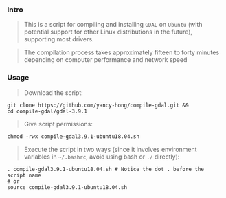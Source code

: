 ### Intro

> This is a script for compiling and installing `GDAL` on `Ubuntu` (with potential support for other Linux distributions in the future), supporting most drivers.

> The compilation process takes approximately fifteen to forty minutes depending on computer performance and network speed

### Usage

> Download the script:
```shell
git clone https://github.com/yancy-hong/compile-gdal.git &&
cd compile-gdal/gdal-3.9.1
```

> Give script permissions:
```shell
chmod -rwx compile-gdal3.9.1-ubuntu18.04.sh
```

> Execute the script in two ways (since it involves environment variables in `~/.bashrc`, avoid using bash or `./` directly):
```shell
. compile-gdal3.9.1-ubuntu18.04.sh # Notice the dot . before the script name  
# or  
source compile-gdal3.9.1-ubuntu18.04.sh
```